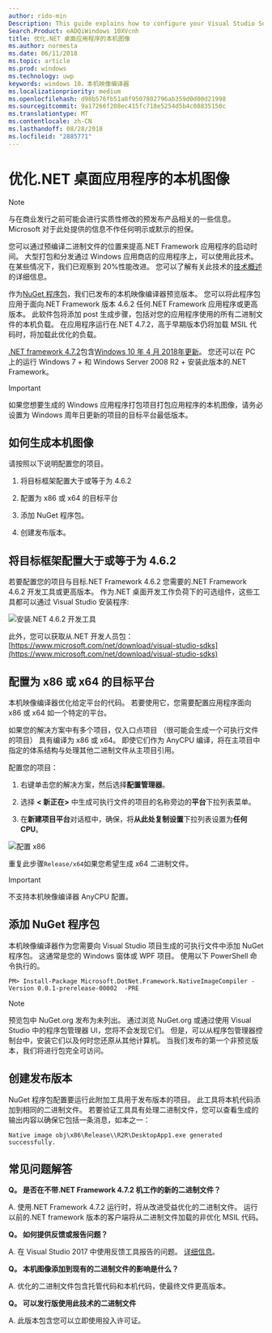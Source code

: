 ```yaml
---
author: rido-min
Description: This guide explains how to configure your Visual Studio Solution to optimize the application binaries with native images.
Search.Product: eADQiWindows 10XVcnh
title: 优化.NET 桌面应用程序的本机图像
ms.author: normesta
ms.date: 06/11/2018
ms.topic: article
ms.prod: windows
ms.technology: uwp
keywords: windows 10，本机映像编译器
ms.localizationpriority: medium
ms.openlocfilehash: d98b576fb51a8f9507802796ab359d0d00d21998
ms.sourcegitcommit: 9a17266f208ec415fc718e5254d5b4c08835150c
ms.translationtype: MT
ms.contentlocale: zh-CN
ms.lasthandoff: 08/28/2018
ms.locfileid: "2885771"
---
```

# <a name="optimize-your-net-desktop-apps-with-native-images"></a>优化.NET 桌面应用程序的本机图像

> [!NOTE]
> 与在商业发行之前可能会进行实质性修改的预发布产品相关的一些信息。 Microsoft 对于此处提供的信息不作任何明示或默示的担保。

您可以通过预编译二进制文件的位置来提高.NET Framework 应用程序的启动时间。 大型打包和分发通过 Windows 应用商店的应用程序上，可以使用此技术。 在某些情况下，我们已观察到 20%性能改进。 您可以了解有关此技术的[技术概述](https://github.com/dotnet/coreclr/blob/master/Documentation/botr/readytorun-overview.md)的详细信息。

作为[NuGet 程序包](https://www.nuget.org/packages/Microsoft.DotNet.Framework.NativeImageCompiler)，我们已发布的本机映像编译器预览版本。 您可以将此程序包应用于面向.NET Framework 版本 4.6.2 任何.NET Framework 应用程序或更高版本。 此软件包将添加 post 生成步骤，包括对您的应用程序使用的所有二进制文件的本机负载。 在应用程序运行在.NET 4.7.2，高于早期版本仍将加载 MSIL 代码时，将加载此优化的负载。

[.NET framework 4.7.2](https://blogs.msdn.microsoft.com/dotnet/2018/04/30/announcing-the-net-framework-4-7-2/)包含[Windows 10 年 4 月 2018年更新](https://blogs.windows.com/windowsexperience/2018/04/30/how-to-get-the-windows-10-april-2018-update/)。 您还可以在 PC 上的运行 Windows 7 + 和 Windows Server 2008 R2 + 安装此版本的.NET Framework。

> [!IMPORTANT]
> 如果您想要生成的 Windows 应用程序打包项目打包应用程序的本机图像，请务必设置为 Windows 周年日更新的项目的目标平台最低版本。

## <a name="how-to-produce-native-images"></a>如何生成本机图像

请按照以下说明配置您的项目。

1. 将目标框架配置大于或等于为 4.6.2

2. 配置为 x86 或 x64 的目标平台 

3. 添加 NuGet 程序包。

4. 创建发布版本。

## <a name="configure-the-target-framework-as-462-or-above"></a>将目标框架配置大于或等于为 4.6.2

若要配置您的项目与目标.NET Framework 4.6.2 您需要的.NET Framework 4.6.2 开发工具或更高版本。 作为.NET 桌面开发工作负荷下的可选组件，这些工具都可以通过 Visual Studio 安装程序:

![安装.NET 4.6.2 开发工具](images/desktop-to-uwp/install-4.6.2-devpack.png)

此外，您可以获取从.NET 开发人员包：[https://www.microsoft.com/net/download/visual-studio-sdks](https://www.microsoft.com/net/download/visual-studio-sdks)

## <a name="configure-the-target-platform-as-x86-or-x64"></a>配置为 x86 或 x64 的目标平台

本机映像编译器优化给定平台的代码。 若要使用它，您需要配置应用程序面向 x86 或 x64 如一个特定的平台。

如果您的解决方案中有多个项目，仅入口点项目 （很可能会生成一个可执行文件的项目） 具有编译为 x86 或 x64。 即使它们作为 AnyCPU 编译，将在主项目中指定的体系结构与处理其他二进制文件从主项目引用。

配置您的项目：

1. 右键单击您的解决方案，然后选择**配置管理器**。

2. 选择 **< 新正在>** 中生成可执行文件的项目的名称旁边的**平台**下拉列表菜单。

3. 在**新建项目平台**对话框中，确保，将**从此处复制设置**下拉列表设置为**任何 CPU**。

![配置 x86](images/desktop-to-uwp/configure-x86.png)

重复此步骤`Release/x64`如果您希望生成 x64 二进制文件。

>[!IMPORTANT]
> 不支持本机映像编译器 AnyCPU 配置。

## <a name="add-the-nuget-packages"></a>添加 NuGet 程序包

本机映像编译器作为您需要向 Visual Studio 项目生成的可执行文件中添加 NuGet 程序包。 这通常是您的 Windows 窗体或 WPF 项目。 使用以下 PowerShell 命令执行的。

```PS
PM> Install-Package Microsoft.DotNet.Framework.NativeImageCompiler -Version 0.0.1-prerelease-00002  -PRE
```

> [!NOTE]
> 预览包中 NuGet.org 发布为未列出。 通过浏览 NuGet.org 或通过使用 Visual Studio 中的程序包管理器 UI，您将不会发现它们。 但是，可以从程序包管理器控制台中，安装它们以及何时您还原从其他计算机。 当我们发布的第一个非预览版本，我们将进行包完全可访问。

## <a name="create-a-release-build"></a>创建发布版本

NuGet 程序包配置要运行此附加工具用于发布版本的项目。 此工具将本机代码添加到相同的二进制文件。
若要验证工具具有处理二进制文件，您可以查看生成的输出内容以确保它包括一条消息，如本之一：

```
Native image obj\x86\Release\\R2R\DesktopApp1.exe generated successfully.
```

## <a name="faq"></a>常见问题解答

**Q。 是否在不带.NET Framework 4.7.2 机工作的新的二进制文件？**

A. 使用.NET Framework 4.7.2 运行时，将从改进受益优化的二进制文件。 运行以前的.NET framework 版本的客户端将从二进制文件加载的非优化 MSIL 代码。

**Q。 如何提供反馈或报告问题？**

A. 在 Visual Studio 2017 中使用反馈工具报告的问题。 [详细信息](https://docs.microsoft.com/visualstudio/ide/how-to-report-a-problem-with-visual-studio-2017)。

**Q。 本机图像添加到现有的二进制文件的影响是什么？**

A. 优化的二进制文件包含托管代码和本机代码，使最终文件更高版本。

**Q。 可以发行版使用此技术的二进制文件**

A. 此版本包含您可以立即使用投入许可证。
